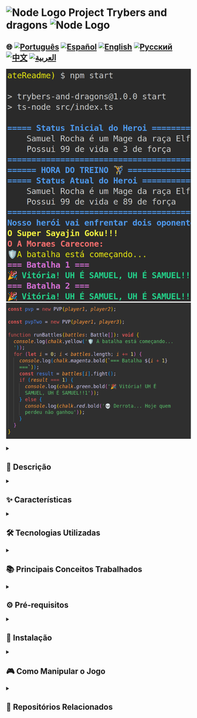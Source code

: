 # <img src="https://cdn-icons-png.flaticon.com/128/5968/5968322.png" alt="Node Logo" width="52" height="30" /> Project Trybers and dragons <img src="https://cdn-icons-png.flaticon.com/128/5968/5968322.png" alt="Node Logo" width="52" height="30" />

## 🌐 [![Português](https://img.shields.io/badge/Português-green)](https://github.com/SamuelRocha91/trybeAndDragons/blob/main/README.md) [![Español](https://img.shields.io/badge/Español-yellow)](https://github.com/SamuelRocha91/trybeAndDragons/blob/main/README_es.md) [![English](https://img.shields.io/badge/English-blue)](https://github.com/SamuelRocha91/trybeAndDragons/blob/main/README_en.md) [![Русский](https://img.shields.io/badge/Русский-lightgrey)](https://github.com/SamuelRocha91/trybeAndDragons/blob/main/README_ru.md) [![中文](https://img.shields.io/badge/中文-red)](https://github.com/SamuelRocha91/trybeAndDragons/blob/main/README_ch.md) [![العربية](https://img.shields.io/badge/العربية-orange)](https://github.com/SamuelRocha91/trybeAndDragons/blob/main/README_ar.md)

![Preview da aplicação](./assets/picture.png)
![Preview da aplicação](./assets/pictureTwo.png)

<details>
  <summary><h2>📝 Descrição</h2></summary>

  **Trybers and Dragons** é uma aplicação de RPG onde os usuários podem criar personagens com diversas raças e arquétipos, e gerar confrontos emocionantes entre personagens, seja em modos Player vs. Environment (PvE) ou Player vs. Player (PvP). Através da manipulação do arquivo `index.ts` e da função `runBattles`, os jogadores podem criar e desafiar outros personagens em combates épicos.

</details>

<details>
  <summary><h2>✨ Características</h2></summary>

  - **Criação de Personagens**: Escolha entre várias raças (como Elfos, Humanos, etc.) e arquétipos para construir seu personagem único.
  - **Modos de Conflito**: Conduza batalhas PvE contra criaturas controladas pelo sistema ou enfrente outros jogadores em batalhas PvP.
  - **Desafios Personalizados**: Manipule o arquivo `index.ts` para ajustar a lógica do jogo e a função `runBattles` para gerar desafios personalizados.

</details>

<details>
  <summary><h2>🛠️ Tecnologias Utilizadas</h2></summary>

  - **TypeScript**: Para garantir tipagem estática e melhorar a manutenção do código.
  - **Orientação a Objetos**: Estrutura do código baseada em princípios de programação orientada a objetos, facilitando a criação e a extensão de classes.
  - **Docker**: Utilizado para criar um ambiente de desenvolvimento isolado e reproduzível.

</details>

<details>
  <summary><h2>📚 Principais Conceitos Trabalhados</h2></summary>

  - Programação orientada a objetos;
  - SOLID;

</details>

<details>
  <summary><h2>⚙️ Pré-requisitos</h2></summary>

  - Node.js (versão recomendada: 16 ou 18)
  - NPM (geralmente instalado junto com o Node.js)
  - Docker (opcional, mas recomendado para ambientes de desenvolvimento)

</details>

<details>
  <summary><h2>🚀 Instalação</h2></summary>

  1. Clone o repositório:

     ```bash
     git clone <URL_DO_REPOSITORIO>
     cd trybers-and-dragons
     ```

  2. Instale as dependências:

     ```bash
     npm install
     ```

  3. Para executar a aplicação, use o comando:

     ```bash
     npm start
     ```

     Isso iniciará a aplicação e executará o arquivo `index.ts`.

</details>

<details>
  <summary><h2>🎮 Como Manipular o Jogo</h2></summary>

  1. **Modifique o Arquivo `index.ts`**: 
     - Este arquivo é o ponto de entrada da aplicação. Você pode adicionar novas funcionalidades ou alterar as existentes.
     - A função `runBattles` é responsável por gerenciar os confrontos. Sinta-se à vontade para adaptá-la às suas necessidades!

  2. **Criação de Personagens**:
     - Utilize as classes disponíveis para criar personagens com diferentes características.
     - Explore as opções de raça e arquétipos para personalizar seu personagem.

  3. **Desafios**:
     - Experimente as batalhas PvE e PvP, ajustando os parâmetros na função `runBattles` para criar diferentes cenários de combate.

</details>

<details>
  <summary><h2>🔗 Repositórios Relacionados</h2></summary>

  - ⚽ [Typescript FootBall API](https://github.com/SamuelRocha91/trybeFutebolClube)
  - 🗡️ [Trybe Smith](https://github.com/SamuelRocha91/TrybeSmith)
  - 🪧 [Blogs Api](https://github.com/SamuelRocha91/BlogsApi)

</details>
